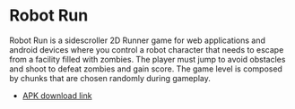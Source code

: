 # Robot Run

Robot Run is a sidescroller 2D Runner game for web applications and android devices where you control a robot character that needs to escape from a facility filled with zombies. The player must jump to avoid obstacles and shoot to defeat zombies and gain score. The game level is composed by chunks that are chosen randomly during gameplay.

- [APK download link](https://drive.google.com/file/d/1FsfiB_xlQJ9jhlskYerKLiFFQPqt0x5Z/view?usp=share_link)
